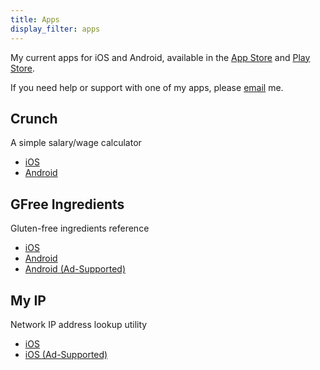 ```yaml
---
title: Apps
display_filter: apps
---
```


My current apps for iOS and Android, available in the [App Store](https://itunes.apple.com/developer/joshua-buchea/id469778668) and [Play Store](https://play.google.com/store/apps/developer?id=Josh+Buchea).

<!-- I've developed several mobile apps that are available in the [App Store](https://itunes.apple.com/developer/joshua-buchea/id469778668) and [Google Play](https://play.google.com/store/apps/developer?id=Josh+Buchea). -->

If you need help or support with one of my apps, please [email](support@joshbuchea.com) me.

## Crunch

A simple salary/wage calculator

- [iOS](https://itunes.apple.com/us/app/crunch-salary-wage-calculator/id912209541?mt=8)
- [Android](https://play.google.com/store/apps/details?id=com.joshbuchea.crunch)

## GFree Ingredients

Gluten-free ingredients reference

- [iOS](https://itunes.apple.com/us/app/gfree-ingredients/id952035870?mt=8)
- [Android](https://play.google.com/store/apps/details?id=com.joshbuchea.gfreeing)
- [Android (Ad-Supported)](https://play.google.com/store/apps/details?id=com.joshbuchea.gfreeingfree)

## My IP

Network IP address lookup utility

- [iOS](https://itunes.apple.com/us/app/my-ip-network-ip-address-lookup-utility/id1031729525?mt=8)
- [iOS (Ad-Supported)](https://itunes.apple.com/us/app/my-ip-network-ip-address-lookup-utility-public-internet/id1061496422?mt=8)

<!--
- App Rev
- Icon Babel
- AOP Soundboard
- Kelly Soundboard
-->
